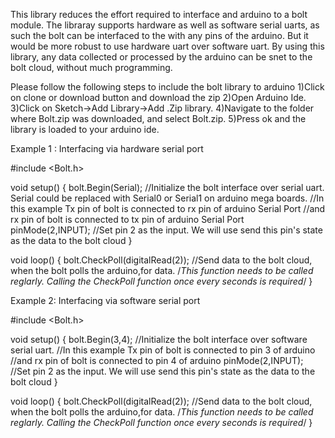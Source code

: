 This library reduces the effort required to interface and arduino to a bolt module.
The libraray supports hardware as well as software serial uarts, as such the bolt can be interfaced to the with any pins of the arduino. But it would be more robust to use hardware uart over software uart.
By using this library, any data collected or processed by the arduino can be snet to the bolt cloud, without much programming.


Please follow the following steps to include the bolt library to arduino
1)Click on clone or download button and download the zip
2)Open Arduino Ide.
3)Click on Sketch->Add Library->Add .Zip library.
4)Navigate to the folder where Bolt.zip was downloaded, and select Bolt.zip.
5)Press ok and the library is loaded to your arduino ide.


Example 1 : Interfacing via hardware serial port

#include <Bolt.h>

void setup() {
  bolt.Begin(Serial); //Initialize the bolt interface over serial uart. Serial could be replaced with Serial0 or Serial1 on arduino mega boards.
		   //In this example Tx pin of bolt is connected to rx pin of arduino Serial Port
		   //and rx pin of bolt is connected to tx pin of arduino Serial Port
  pinMode(2,INPUT); //Set pin 2 as the input. We will use send this pin's state as the data to the bolt cloud
}

void loop() {
  bolt.CheckPoll(digitalRead(2)); //Send data to the bolt cloud, when the bolt polls the arduino,for data.
/*This function needs to be called reglarly. Calling the CheckPoll function once every seconds is required*/
}



Example 2: Interfacing via software serial port

#include <Bolt.h>

void setup() {
  bolt.Begin(3,4); //Initialize the bolt interface over software serial uart.
		   //In this example Tx pin of bolt is connected to pin 3 of arduino
		   //and rx pin of bolt is connected to pin 4 of arduino
  pinMode(2,INPUT); //Set pin 2 as the input. We will use send this pin's state as the data to the bolt cloud
}

void loop() {
  bolt.CheckPoll(digitalRead(2)); //Send data to the bolt cloud, when the bolt polls the arduino,for data.
/*This function needs to be called reglarly. Calling the CheckPoll function once every seconds is required*/
}
